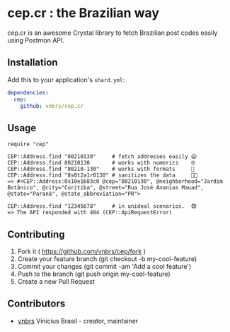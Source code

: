 # cep.cr : the Brazilian way

cep.cr is an awesome Crystal library to fetch Brazilian post codes easily using Postmon API.

## Installation

Add this to your application's `shard.yml`:

```yaml
dependencies:
  cep:
    github: vnbrs/cep.cr
```

## Usage

```crystal
require "cep"

CEP::Address.find "80210130"     # fetch addresses easily 😃
CEP::Address.find 80210130       # works with numerics    🤓
CEP::Address.find "80210-130"    # works with formats     🚧
CEP::Address.find "8s0t2a1r0130" # sanitizes the data     🛀🏼
=> #<CEP::Address:0x10e1b83c0 @cep="80210130", @neighborhood="Jardim Botânico", @city="Curitiba", @street="Rua José Ananias Mauad", @state="Paraná", @state_abbreviation="PR">

CEP::Address.find "12345678"     # in unideal scenarios.  😨
=> The API responded with 404 (CEP::ApiRequestError)
```

## Contributing

1. Fork it ( https://github.com/vnbrs/cep/fork )
2. Create your feature branch (git checkout -b my-cool-feature)
3. Commit your changes (git commit -am 'Add a cool feature')
4. Push to the branch (git push origin my-cool-feature)
5. Create a new Pull Request

## Contributors

- [vnbrs](https://github.com/vnbrs) Vinicius Brasil - creator, maintainer
